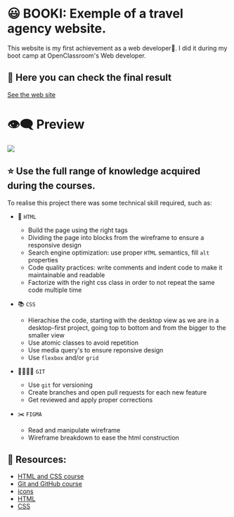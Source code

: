 # 😃 BOOKI: Exemple of a travel agency website.
This website is my first achievement as a web developer👏. I did it during my boot camp at OpenClassroom's Web developer.

## 👀 Here you can check the final result
[See the web site](https://645a7889605f5a058dad93d1--incredible-shortbread-990e7e.netlify.app/#)

# 👁️‍🗨️ Preview
 ![](https://github.com/NabilSli/projet2/blob/readme/booki.gif)

## ⭐️ Use the full range of knowledge acquired during the courses.
To realise this project there was some technical skill required, such as:


* 🎯 `HTML`
  * Build the page using the right tags
  * Dividing the page into blocks from the wireframe to ensure a responsive design
  * Search engine optimization: use proper `HTML` semantics, fill `alt` properties
  * Code quality practices: write comments and indent code to make it maintainable and readable
  * Factorize with the right css class in order to not repeat the same code multiple time
                                                                           
* 📚 `CSS`
  * Hierachise the code, starting with the desktop view as we are in a desktop-first project, going top to bottom and from the bigger to the smaller view
  * Use atomic classes to avoid repetition
  * Use media query's to ensure reponsive design
  * Use `flexbox` and/or `grid`

* 👨‍👩‍👧‍👧 `GIT`
  * Use `git` for versioning
  * Create branches and open pull requests for each new feature
  * Get reviewed and apply proper corrections
                                                                               
* ✂️ `FIGMA`
  * Read and manipulate wireframe
  * Wireframe breakdown to ease the html construction
                                                                                
## 📓 Resources:

   * [HTML and CSS course](https://openclassrooms.com/fr/courses/1603881-creez-votre-site-web-avec-html5-et-css3)
   * [Git and GitHub course](https://openclassrooms.com/fr/courses/7162856-gerez-du-code-avec-git-et-github)
   * [icons](https://fontawesome.com/docs/web/setup/get-started)
   * [HTML](https://developer.mozilla.org/en-US/docs/Web/HTML) 
   * [CSS](https://developer.mozilla.org/en-US/docs/Web/CSS)
